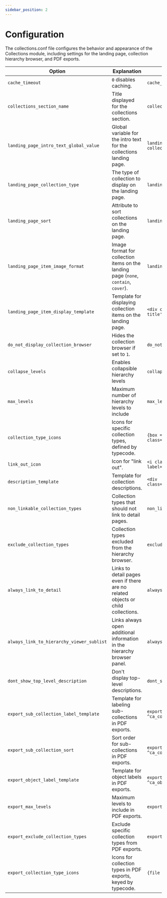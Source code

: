 ```yaml
---
sidebar_position: 2
---
```


# Configuration
The collections.conf file configures the behavior and appearance of the Collections module, including settings for the landing page, collection hierarchy browser, and PDF exports.

|Option                 | Explanation                                | Example                               |
|-----------------------|--------------------------------------------|---------------------------------------|
| `cache_timeout` | `0` disables caching.      | `cache_timeout = 0`  |
| `collections_section_name` | Title displayed for the collections section.          | `collections_section_name = Collections` |
| `landing_page_intro_text_global_value`  | Global variable for the intro text for the collections landing page.  | `landing_page_intro_text_global_value = collections_intro_text`   |
| `landing_page_collection_type`  | The type of collection to display on the landing page.   | `landing_page_collection_type = project` |
| `landing_page_sort` | Attribute to sort collections on the landing page.   | `landing_page_sort = ca_collections.idno_sort`   |
| `landing_page_item_image_format`  | Image format for collection items on the landing page (`none`, `contain`, `cover`).   | `landing_page_item_image_format = cover`  |
| `landing_page_item_display_template`   | Template for displaying collection items on the landing page.   | `<div class='card-title'>^ca_collections.preferred_labels</div>`  |
| `do_not_display_collection_browser`    | Hides the collection browser if set to `1`.    | `do_not_display_collection_browser = 0`  |
| `collapse_levels`   | Enables collapsible hierarchy levels | `collapse_levels = 1`      |
| `max_levels`  | Maximum number of hierarchy levels to include  | `max_levels = 4`  |
| `collection_type_icons`  | Icons for specific collection types, defined by typecode.  | `{box = <i class='bi bi-archive'></i>, file = <i class='bi bi-folder2'></i>}` |
| `link_out_icon`    | Icon for "link out".   | `<i class='bi bi-box-arrow-up-right' aria-label='link out'></i>`     |
| `description_template`  | Template for collection descriptions.  | `<div class='small'>^ca_collections.description</div>` |
| `non_linkable_collection_types` | Collection types that should not link to detail pages.  | `non_linkable_collection_types = {}` |
| `exclude_collection_types`    | Collection types excluded from the hierarchy browser.    | `exclude_collection_types = {}` |
| `always_link_to_detail`   | Links to detail pages even if there are no related objects or child collections.  | `always_link_to_detail = 0` |
| `always_link_to_hierarchy_viewer_sublist` | Links always open additional information in the hierarchy browser panel.    | `always_link_to_hierarchy_viewer_sublist = 1` |
| `dont_show_top_level_description` | Don't display top-level descriptions. | `dont_show_top_level_description = 0`   |
| `export_sub_collection_label_template`  | Template for labeling sub-collections in PDF exports.   | `export_sub_collection_label_template = ^ca_collections.description`  |
| `export_sub_collection_sort`  | Sort order for sub-collections in PDF exports.  | `export_sub_collection_sort = ^ca_collections.idno_sort`   |
| `export_object_label_template`  | Template for object labels in PDF exports. | `export_object_label_template = ^ca_objects.preferred_labels.name`|
| `export_max_levels`      | Maximum levels to include in PDF exports.    | `export_max_levels = 4`    |
| `export_exclude_collection_types`    | Exclude specific collection types from PDF exports.      | `export_exclude_collection_types = {}`   |
| `export_collection_type_icons`   | Icons for collection types in PDF exports, keyed by typecode.  | `{file = <div class='fileIcon'></div>}` |

